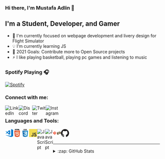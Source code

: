 ### Hi there, I'm Mustafa Adlin 👋


## I'm a Student, Developer, and Gamer

- 🤝 I'm currently focused on webpage development and livery design for Flight Simulator
- 💡 I’m currently learning JS
- 🥅 2021 Goals: Contribute more to Open Source projects
- ⚡ I like playing basketball, playing pc games and listening to music

### Spotify Playing 🎧

[![Spotify](https://mustafadlin.vercel.app/api/spotify)](https://open.spotify.com/user/11160821421?si=EQQF6D6mTumik5Dut7DH4g)

### Connect with me:

[<img align="left" alt="LinkedIn" width="44px" src="https://img.icons8.com/fluent/100/000000/linkedin.png" />][linkedin]
[<img align="left" alt="Discord" width="44px" src="https://img.icons8.com/color/100/000000/discord-new-logo.png" />][discord]
[<img align="left" alt="Twitter" width="44px" src="https://img.icons8.com/fluent/100/000000/twitter.png" />][twitter]
[<img align="left" alt="Instagram" width="44px" src="https://img.icons8.com/fluent/100/000000/instagram-new.png" />][instagram]

<br />

### Languages and Tools:

<img align="left" alt="Visual Studio Code" width="26px" src="https://raw.githubusercontent.com/github/explore/80688e429a7d4ef2fca1e82350fe8e3517d3494d/topics/visual-studio-code/visual-studio-code.png" />
<img align="left" alt="HTML5" width="26px" src="https://raw.githubusercontent.com/github/explore/80688e429a7d4ef2fca1e82350fe8e3517d3494d/topics/html/html.png" />
<img align="left" alt="CSS3" width="26px" src="https://raw.githubusercontent.com/github/explore/80688e429a7d4ef2fca1e82350fe8e3517d3494d/topics/css/css.png" />
<img align="left" alt="JavaScript" width="26px" src="https://raw.githubusercontent.com/github/explore/80688e429a7d4ef2fca1e82350fe8e3517d3494d/topics/javascript/javascript.png" />
<img align="left" alt="JavaScript" width="26px" src="https://img.icons8.com/color/100/000000/adobe-photoshop.png" />
<img align="left" alt="JavaScript" width="26px" src="https://img.icons8.com/color/100/000000/adobe-illustrator.png" />
<img align="left" alt="Git" width="26px" src="https://raw.githubusercontent.com/github/explore/80688e429a7d4ef2fca1e82350fe8e3517d3494d/topics/git/git.png" />
<img align="left" alt="GitHub" width="26px" src="https://raw.githubusercontent.com/github/explore/78df643247d429f6cc873026c0622819ad797942/topics/github/github.png" />

<br />
<br />

---

<details>
  <summary>:zap: GitHub Stats</summary>

  [![Adlin's Github Stats](https://github-readme-stats.vercel.app/api?username=mustafadlin)](https://github.com/anuraghazra/github-readme-stats)

</details>

[discord]: https://discord.com/users/415891576162615296
[instagram]: https://www.instagram.com/mustafadlin/
[linkedin]: https://www.linkedin.com/in/mustafadlin/
[twitter]: https://twitter.com/mustafadlin
